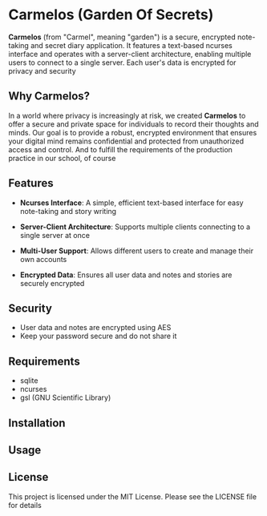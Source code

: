 # Carmelos (Garden Of Secrets)

**Carmelos** (from "Carmel", meaning "garden") is a secure, encrypted note-taking and secret diary application. It features a text-based ncurses interface and operates with a server-client architecture, enabling multiple users to connect to a single server. Each user's data is encrypted for privacy and security


## Why Carmelos?

In a world where privacy is increasingly at risk, we created **Carmelos** to offer a secure and private space for individuals to record their thoughts and minds. Our goal is to provide a robust, encrypted environment that ensures your digital mind remains confidential and protected from unauthorized access and control. And to fulfill the requirements of the production practice in our school, of course


## Features

- **Ncurses Interface**: A simple, efficient text-based interface for easy note-taking and story writing

- **Server-Client Architecture**: Supports multiple clients connecting to a single server at once

- **Multi-User Support**: Allows different users to create and manage their own accounts

- **Encrypted Data**: Ensures all user data and notes and stories are securely encrypted


## Security

- User data and notes are encrypted using AES
- Keep your password secure and do not share it


## Requirements

- sqlite
- ncurses
- gsl (GNU Scientific Library)


## Installation



## Usage



## License
This project is licensed under the MIT License. Please see the LICENSE file for details
